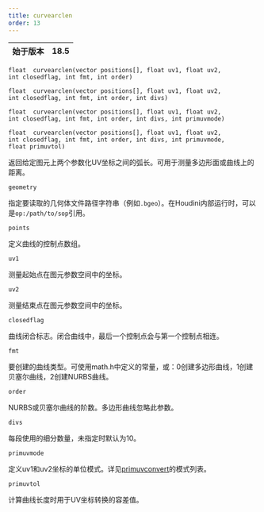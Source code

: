 ```yaml
---
title: curvearclen
order: 13
---
```

| 始于版本 | 18.5 |
| --- | --- |

`float  curvearclen(vector positions[], float uv1, float uv2, int closedflag, int fmt, int order)`

`float  curvearclen(vector positions[], float uv1, float uv2, int closedflag, int fmt, int order, int divs)`

`float  curvearclen(vector positions[], float uv1, float uv2, int closedflag, int fmt, int order, int divs, int primuvmode)`

`float  curvearclen(vector positions[], float uv1, float uv2, int closedflag, int fmt, int order, int divs, int primuvmode, float primuvtol)`

返回给定图元上两个参数化UV坐标之间的弧长。可用于测量多边形面或曲线上的距离。

`geometry`

指定要读取的几何体文件路径字符串（例如`.bgeo`）。在Houdini内部运行时，可以是`op:/path/to/sop`引用。

`points`

定义曲线的控制点数组。

`uv1`

测量起始点在图元参数空间中的坐标。

`uv2`

测量结束点在图元参数空间中的坐标。

`closedflag`

曲线闭合标志。闭合曲线中，最后一个控制点会与第一个控制点相连。

`fmt`

要创建的曲线类型。可使用math.h中定义的常量，或：0创建多边形曲线，1创建贝塞尔曲线，2创建NURBS曲线。

`order`

NURBS或贝塞尔曲线的阶数。多边形曲线忽略此参数。

`divs`

每段使用的细分数量，未指定时默认为10。

`primuvmode`

定义uv1和uv2坐标的单位模式。详见[primuvconvert](primuvconvert.html "在不同空间之间转换曲线图元上的参数化UV位置")的模式列表。

`primuvtol`

计算曲线长度时用于UV坐标转换的容差值。